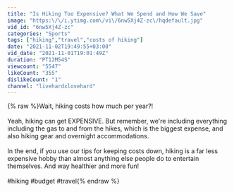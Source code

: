 ```yaml
---
title: "Is Hiking Too Expensive? What We Spend and How We Save"
image: "https:\/\/i.ytimg.com\/vi\/6nw5Xj4Z-zc\/hqdefault.jpg"
vid_id: "6nw5Xj4Z-zc"
categories: "Sports"
tags: ["hiking","travel","costs of hiking"]
date: "2021-11-02T19:49:55+03:00"
vid_date: "2021-11-01T19:01:49Z"
duration: "PT12M54S"
viewcount: "5547"
likeCount: "355"
dislikeCount: "1"
channel: "livehardxlovehard"
---
```

{% raw %}Wait, hiking costs how much per year?! <br /><br />Yeah, hiking can get EXPENSIVE. But remember, we're including everything including the gas to and from the hikes, which is the biggest expense, and also hiking gear and overnight accommodations.<br /><br />In the end, if you use our tips for keeping costs down, hiking is a far less expensive hobby than almost anything else people do to entertain themselves. And way healthier and more fun!<br /><br />#hiking #budget #travel{% endraw %}
